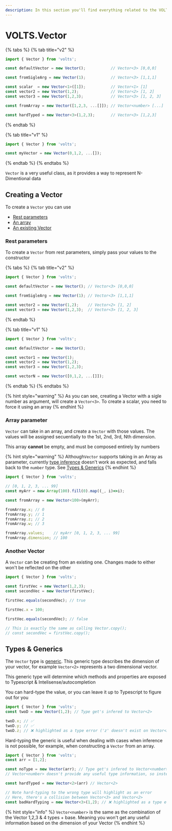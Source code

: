 ```yaml
---
description: In this section you'll find everything related to the VOLTS.Vector class
---
```


# VOLTS.Vector

{% tabs %}
{% tab title="v2" %}
```typescript
import { Vector } from 'volts';

const defaultVector = new Vector();           // Vector<3> [0,0,0]

const fromSigleArg = new Vector(1);           // Vector<3> [1,1,1]

const scalar  = new Vector<1>([1]);           // Vector<1> [1]
const vector2 = new Vector(1,2);              // Vector<2> [1, 2]
const vector3 = new Vector(1,2,3);            // Vector<3> [1, 2, 3]

const fromArray = new Vector([1,2,3, ...[]]); // Vector<number> [...]

const hardTyped = new Vector<3>(1,2,3);       // Vector<3> [1,2,3]
```
{% endtab %}

{% tab title="v1" %}
```typescript
import { Vector } from 'volts';

const myVector = new Vector(0,1,2, ...[]);
```
{% endtab %}
{% endtabs %}

`Vector` is a very useful class, as it provides a way to represent N-Dimentional data

## Creating a Vector

To create a `Vector` you can use

* [Rest parameters](vector.md#rest-parameters)
* [An array](vector.md#array-parameter)
* [An existing Vector](vector.md#another-vector)

### Rest parameters

To create a `Vector` from rest parameters, simply pass your values to the constructor

{% tabs %}
{% tab title="v2" %}
```typescript
import { Vector } from 'volts';

const defaultVector = new Vector(); // Vector<3> [0,0,0]

const fromSigleArg = new Vector(1); // Vector<3> [1,1,1]

const vector2 = new Vector(1,2);    // Vector<2> [1, 2]
const vector3 = new Vector(1,2,3);  // Vector<3> [1, 2, 3]
```
{% endtab %}

{% tab title="v1" %}
```typescript
import { Vector } from 'volts';

const defaultVector = new Vector();

const vector1 = new Vector(1);
const vector2 = new Vector(1,2);
const vector3 = new Vector(1,2,3);

const vectorN = new Vector([0,1,2, ...[]]);
```
{% endtab %}
{% endtabs %}

{% hint style="warning" %}
As you can see, creating a Vector with a sigle number as argument, will create a `Vector<3>`. To create a scalar, you need to force it using an array
{% endhint %}

### Array parameter

`Vector` can take in an array, and create a `Vector` with those values. The values will be assigned secuentially to the 1st, 2nd, 3rd, Nth dimension.

This array **cannot** be empty, and must be composed entirely by numbers

{% hint style="warning" %}
Although`Vector` supports taking in an Array as parameter, currently [type inference](vector.md#types-and-generics) doesn't work as expected, and falls back to the `number` type. See [Types & Generics](vector.md#types-and-generics)
{% endhint %}

```typescript
import { Vector } from 'volts';

// [0, 1, 2, 3, ... 99]
const myArr = new Array(100).fill(0).map((_, i)=>i);

const fromArray = new Vector<100>(myArr);

fromArray.x; // 0
fromArray.y; // 1
fromArray.z; // 2
fromArray.w; // 3

fromArray.values;    // myArr [0, 1, 2, 3, ... 99]
fromArray.dimension; // 100
```

### Another Vector

A `Vector` can be creating from an existing one. Changes made to either won't be reflected on the other

```typescript
import { Vector } from 'volts';

const firstVec = new Vector(1,2,3);
const secondVec = new Vector(firstVec);

firstVec.equals(secondVec); // true

firstVec.x = 100;

firstVec.equals(secondVec); // false

// This is exactly the same as calling Vector.copy();
// const secondVec = firstVec.copy();
```

## Types & Generics

The `Vector` type is [generic](https://www.typescriptlang.org/docs/handbook/2/generics.html). This generic type describes the dimension of your vector, for example `Vector<2>` represents a two dimensional vector.

This generic type will determine which methods and properties are exposed to Typescript & Intelisense/autocompletion

You can hard-type the value, or you can leave it up to Typescript to figure out for you

```typescript
import { Vector } from 'volts';
const twoD = new Vector(1,2); // Type get's infered to Vector<2>

twoD.x; // ✅
twoD.y; // ✅
twoD.z; // ❌ highlighted as a type error ('z' doesn't exist on Vector<2>)
```

Hard-typing the generic is useful when dealing with cases when inference is not possible, for example, when constructing a `Vector` from an array.

```typescript
import { Vector } from 'volts';
const arr = [1,2];

const noType = new Vector(arr); // Type get's infered to Vector<number>
// Vector<number> doesn't provide any useful type information, so instead 👇

const hardTyped = new Vector<2>(arr) // Vector<2>

// Note hard-typing to the wrong type will highlight as an error
// Here, there's a collision between Vector<3> and Vector<2>
const badHardTyping = new Vector<3>(1,2); // ❌ highlighted as a type error
```

{% hint style="info" %}
`Vector<number>` is the same as the combination of the Vector 1,2,3 & 4 types + base. Meaning you won't get any useful information based on the dimension of your Vector
{% endhint %}

 

